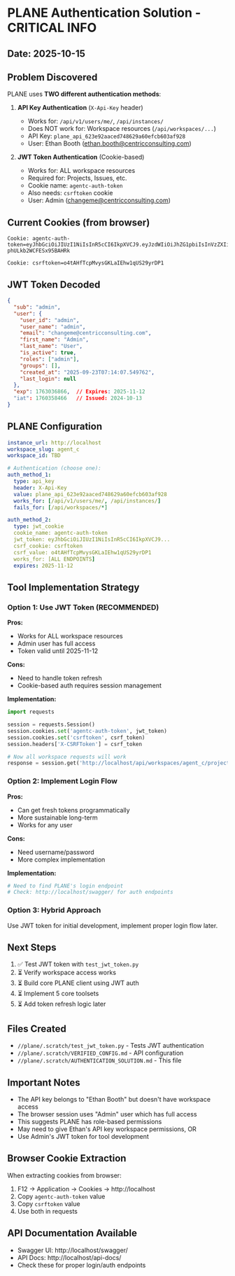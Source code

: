 # PLANE Authentication Solution - CRITICAL INFO

## Date: 2025-10-15

## Problem Discovered
PLANE uses **TWO different authentication methods**:

1. **API Key Authentication** (`X-Api-Key` header)
   - Works for: `/api/v1/users/me/`, `/api/instances/`
   - Does NOT work for: Workspace resources (`/api/workspaces/...`)
   - API Key: `plane_api_623e92aaced748629a60efcb603af928`
   - User: Ethan Booth (ethan.booth@centricconsulting.com)

2. **JWT Token Authentication** (Cookie-based)
   - Works for: ALL workspace resources
   - Required for: Projects, Issues, etc.
   - Cookie name: `agentc-auth-token`
   - Also needs: `csrftoken` cookie
   - User: Admin (changeme@centricconsulting.com)

## Current Cookies (from browser)

```
Cookie: agentc-auth-token=eyJhbGciOiJIUzI1NiIsInR5cCI6IkpXVCJ9.eyJzdWIiOiJhZG1pbiIsInVzZXIiOnsidXNlcl9pZCI6ImFkbWluIiwidXNlcl9uYW1lIjoiYWRtaW4iLCJlbWFpbCI6ImNoYW5nZW1lQGNlbnRyaWNjb25zdWx0aW5nLmNvbSIsImZpcnN0X25hbWUiOiJBZG1pbiIsImxhc3RfbmFtZSI6IlVzZXIiLCJpc19hY3RpdmUiOnRydWUsInJvbGVzIjpbImFkbWluIl0sImdyb3VwcyI6W10sImNyZWF0ZWRfYXQiOiIyMDI1LTA5LTIzVDA3OjE0OjA3LjU0OTc2MiIsImxhc3RfbG9naW4iOm51bGx9LCJleHAiOjE3NjMwMzY4NjYsImlhdCI6MTc2MDM1ODQ2Nn0.bAzdpE0_siX_aBalWpYdGa-phULkb2WCFESx95BAHRk

Cookie: csrftoken=o4tAHfTcpMvysGKLaIEhw1qUS29yrDP1
```

## JWT Token Decoded

```json
{
  "sub": "admin",
  "user": {
    "user_id": "admin",
    "user_name": "admin",
    "email": "changeme@centricconsulting.com",
    "first_name": "Admin",
    "last_name": "User",
    "is_active": true,
    "roles": ["admin"],
    "groups": [],
    "created_at": "2025-09-23T07:14:07.549762",
    "last_login": null
  },
  "exp": 1763036866,  // Expires: 2025-11-12
  "iat": 1760358466   // Issued: 2024-10-13
}
```

## PLANE Configuration

```yaml
instance_url: http://localhost
workspace_slug: agent_c
workspace_id: TBD

# Authentication (choose one):
auth_method_1:
  type: api_key
  header: X-Api-Key
  value: plane_api_623e92aaced748629a60efcb603af928
  works_for: [/api/v1/users/me/, /api/instances/]
  fails_for: [/api/workspaces/*]

auth_method_2:
  type: jwt_cookie
  cookie_name: agentc-auth-token
  jwt_token: eyJhbGciOiJIUzI1NiIsInR5cCI6IkpXVCJ9...
  csrf_cookie: csrftoken
  csrf_value: o4tAHfTcpMvysGKLaIEhw1qUS29yrDP1
  works_for: [ALL ENDPOINTS]
  expires: 2025-11-12
```

## Tool Implementation Strategy

### Option 1: Use JWT Token (RECOMMENDED)
**Pros:**
- Works for ALL workspace resources
- Admin user has full access
- Token valid until 2025-11-12

**Cons:**
- Need to handle token refresh
- Cookie-based auth requires session management

**Implementation:**
```python
import requests

session = requests.Session()
session.cookies.set('agentc-auth-token', jwt_token)
session.cookies.set('csrftoken', csrf_token)
session.headers['X-CSRFToken'] = csrf_token

# Now all workspace requests will work
response = session.get('http://localhost/api/workspaces/agent_c/projects/')
```

### Option 2: Implement Login Flow
**Pros:**
- Can get fresh tokens programmatically
- More sustainable long-term
- Works for any user

**Cons:**
- Need username/password
- More complex implementation

**Implementation:**
```python
# Need to find PLANE's login endpoint
# Check: http://localhost/swagger/ for auth endpoints
```

### Option 3: Hybrid Approach
Use JWT token for initial development, implement proper login flow later.

## Next Steps

1. ✅ Test JWT token with `test_jwt_token.py`
2. ⏳ Verify workspace access works
3. ⏳ Build core PLANE client using JWT auth
4. ⏳ Implement 5 core toolsets
5. ⏳ Add token refresh logic later

## Files Created

- `//plane/.scratch/test_jwt_token.py` - Tests JWT authentication
- `//plane/.scratch/VERIFIED_CONFIG.md` - API configuration
- `//plane/.scratch/AUTHENTICATION_SOLUTION.md` - This file

## Important Notes

- The API key belongs to "Ethan Booth" but doesn't have workspace access
- The browser session uses "Admin" user which has full access
- This suggests PLANE has role-based permissions
- May need to give Ethan's API key workspace permissions, OR
- Use Admin's JWT token for tool development

## Browser Cookie Extraction

When extracting cookies from browser:
1. F12 → Application → Cookies → http://localhost
2. Copy `agentc-auth-token` value
3. Copy `csrftoken` value
4. Use both in requests

## API Documentation Available

- Swagger UI: http://localhost/swagger/
- API Docs: http://localhost/api-docs/
- Check these for proper login/auth endpoints
